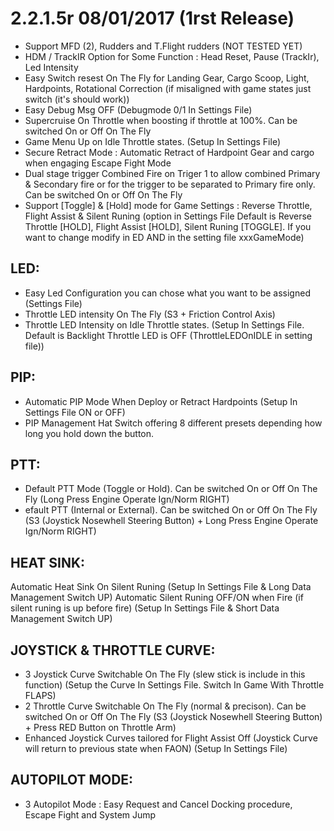 # 2.2.1.5r 08/01/2017 (1rst Release)

* Support MFD (2), Rudders and T.Flight rudders (NOT TESTED YET)
* HDM / TrackIR Option for Some Function : Head Reset, Pause (TrackIr), Led Intensity
* Easy Switch resest On The Fly for Landing Gear, Cargo Scoop, Light, Hardpoints, Rotational Correction (if misaligned with game states just switch (it's should work))
* Easy Debug Msg OFF (Debugmode 0/1 In Settings File)
* Supercruise On Throttle when boosting if throttle at 100%. Can be switched On or Off On The Fly
* Game Menu Up on Idle Throttle states. (Setup In Settings File)
* Secure Retract Mode : Automatic Retract of Hardpoint Gear and cargo  when engaging Escape Fight Mode
* Dual stage trigger Combined Fire on Triger 1 to allow combined Primary & Secondary fire or for the trigger to be separated to Primary fire only. Can be switched On or Off On The Fly
* Support [Toggle] & [Hold] mode for Game Settings : Reverse Throttle, Flight Assist & Silent Runing (option in Settings File Default is Reverse Throttle [HOLD],  Flight Assist [HOLD], Silent Runing [TOGGLE]. If you want to change modify in ED AND in the setting file xxxGameMode)

## LED:
	
* Easy Led Configuration you can chose what you want to be assigned (Settings File)
* Throttle LED intensity On The Fly (S3 + Friction Control Axis)
* Throttle LED Intensity on Idle Throttle states. (Setup In Settings File. Default is Backlight Throttle LED is OFF (ThrottleLEDOnIDLE in setting file))
	
## PIP:

* Automatic PIP Mode When Deploy or Retract Hardpoints (Setup In Settings File ON or OFF)
* PIP Management Hat Switch offering 8 different presets depending how long you hold down the button.

## PTT:

* Default PTT Mode (Toggle or Hold). Can be switched On or Off On The Fly (Long Press Engine Operate Ign/Norm RIGHT)
* efault PTT (Internal or External). Can be switched On or Off On The Fly (S3 (Joystick Nosewhell Steering Button) + Long Press Engine Operate Ign/Norm RIGHT)
	
## HEAT SINK:

Automatic Heat Sink On Silent Runing (Setup In Settings File & Long Data Management Switch UP)
Automatic Silent Runing OFF/ON when Fire (if silent runing is up before fire)  (Setup In Settings File & Short Data Management Switch UP)

## JOYSTICK & THROTTLE CURVE:

* 3 Joystick Curve Switchable On The Fly (slew stick is include in this function) (Setup the Curve In Settings File. Switch In Game With Throttle FLAPS)
* 2 Throttle Curve Switchable On The Fly (normal & precison). Can be switched On or Off On The Fly (S3 (Joystick Nosewhell Steering Button) + Press RED Button on Throttle Arm)
* Enhanced Joystick Curves tailored for Flight Assist Off (Joystick Curve will return to previous state when FAON) (Setup In Settings File)

## AUTOPILOT MODE:

* 3 Autopilot Mode : Easy Request and Cancel Docking procedure, Escape Fight and System Jump



	
	

	
	